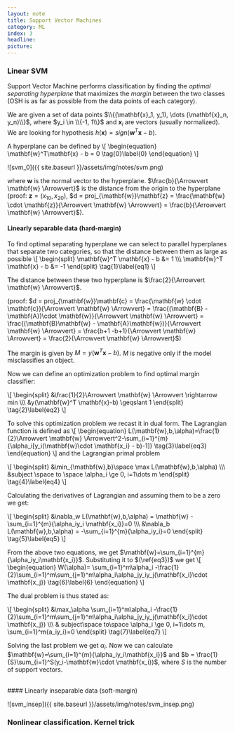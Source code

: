 ```yaml
---
layout: note
title: Support Vector Machines
category: ML
index: 3
headline:
picture:
---
```


### Linear SVM

Support Vector Machine performs classification by finding the _optimal separating hyperplane_
 that maximizes the _margin_ between the two classes (OSH is as far as possible from the data points of each category).

We are given a set of data points $\\{(\mathbf{x}_1, y_1), \dots (\mathbf{x}_n, y_n)\\}$, where $y_i \in \\{-1, 1\\}$ and
$\mathbf{x}_i$ are vectors (usually normalized). We are looking for hypothesis $h(\mathbf{x}) = sign(\mathbf{w}^T\mathbf{x}-b)$.

A hyperplane can be defined by
\\[
\begin{equation}
\mathbf{w}^T\mathbf{x} - b = 0 \tag{0}\label{0}
\end{equation}
\\]

![svm_0]({{ site.baseurl }}/assets/img/notes/svm.png)

where $\mathbf{w}$ is the normal vector to the hyperplane. $\frac{b}{\Arrowvert \mathbf{w} \Arrowvert}$ is the distance from the origin to the hyperplane
(proof: $\mathbf{z} = (x_{10}, x_{20})$, $d = proj_{\mathbf{w}}\mathbf{z} = \frac{\mathbf{w} \cdot \mathbf{z}}{\Arrowvert \mathbf{w} \Arrowvert} = \frac{b}{\Arrowvert \mathbf{w} \Arrowvert}$).


#### Linearly separable data (hard-margin)
To find optimal separating hyperplane we can select to parallel hyperplanes that separate two categories,
so that the distance between them as large as possible
\\[
\begin{split}
\mathbf{w}^T \mathbf{x} - b &= 1 \\\\\\
\mathbf{w}^T \mathbf{x} - b &= -1
\end{split} \tag{1}\label{eq1}
\\]

The distance between these two hyperplane is $\frac{2}{\Arrowvert \mathbf{w} \Arrowvert}$.

(proof: $d = proj_{\mathbf{w}}\mathbf{c} = \frac{\mathbf{w} \cdot \mathbf{c}}{\Arrowvert \mathbf{w} \Arrowvert} = \frac{(\mathbf{B} - \mathbf{A})\cdot \mathbf{w}}{\Arrowvert \mathbf{w} \Arrowvert} = \frac{(\mathbf{B}\mathbf{w} - \mathbf{A}\mathbf{w})}{\Arrowvert \mathbf{w} \Arrowvert} = \frac{b+1 -b+1}{\Arrowvert \mathbf{w} \Arrowvert} = \frac{2}{\Arrowvert \mathbf{w} \Arrowvert}$)

The margin is given by $M = y(\mathbf{w}^T \mathbf{x}-b)$. $M$ is negative only if the model 
misclassifies an object.

Now we can define an optimization problem to find optimal margin classifier:

\\[
\begin{split}
&\frac{1}{2}\Arrowvert \mathbf{w} \Arrowvert \rightarrow min \\\\\\
&y(\mathbf{w}^T \mathbf{x}-b) \geqslant 1
\end{split} \tag{2}\label{eq2}
\\]

To solve this optimization problem we recast it in dual form.
The Lagrangian function is defined as
\\[
\begin{equation}
L(\mathbf{w},b,\alpha)=\frac{1}{2}\Arrowvert \mathbf{w} \Arrowvert^2-\sum_{i=1}^{m}{\alpha_i[y_i(\mathbf{w}\cdot \mathbf{x_i} - b)-1]} \tag{3}\label{eq3}
\end{equation}
\\]
and the Lagrangian primal problem

\\[
\begin{split}
&\min_{\mathbf{w},b}\space \max L(\mathbf{w},b,\alpha) \\\\\\
&subject \space to \space \alpha_i \ge 0, i=1\dots m
\end{split} \tag{4}\label{eq4}
\\]

Calculating the derivatives of Lagrangian  and assuming them to be a zero we get:

\\[
\begin{split}
&\nabla_w L(\mathbf{w},b,\alpha) = \mathbf{w} - \sum_{i=1}^{m}{\alpha_iy_i \mathbf{x_i}}=0 \\\\\\
&\nabla_b L(\mathbf{w},b,\alpha) = -\sum_{i=1}^{m}{\alpha_iy_i}=0
\end{split} \tag{5}\label{eq5}
\\]

From the above two equations, we get $\mathbf{w}=\sum_{i=1}^{m}{\alpha_iy_i\mathbf{x_i}}$. Substituting 
it to  $(\ref{eq3})$ we get
\\[
\begin{equation}
W(\alpha)= \sum_{i=1}^m\alpha_i -\frac{1}{2}\sum_{i=1}^m\sum_{j=1}^m\alpha_i\alpha_jy_iy_j(\mathbf{x_i}\cdot \mathbf{x_j}) \tag{6}\label{6}
\end{equation}
\\]

The dual problem is thus stated as:

\\[
\begin{split}
&\max_\alpha \sum_{i=1}^m\alpha_i -\frac{1}{2}\sum_{i=1}^m\sum_{j=1}^m\alpha_i\alpha_jy_iy_j(\mathbf{x_i}\cdot \mathbf{x_j}) \\\\\\
& subject\space to\space \alpha_i \ge 0, i=1\dots m, \sum_{i=1}^m{a_iy_i}=0
\end{split} \tag{7}\label{eq7}
\\]

Solving the last problem we get $\alpha_i$. Now we can calculate $\mathbf{w}=\sum_{i=1}^{m}{\alpha_iy_i\mathbf{x_i}}$ 
and $b = \frac{1}{S}\sum_{i=1}^S(y_i-\mathbf{w}\cdot \mathbf{x_i})$, where $S$ is the number of support vectors.


<br>
####  Linearly inseparable data (soft-margin)

![svm_insep]({{ site.baseurl }}/assets/img/notes/svm_insep.png)

### Nonlinear classification. Kernel trick